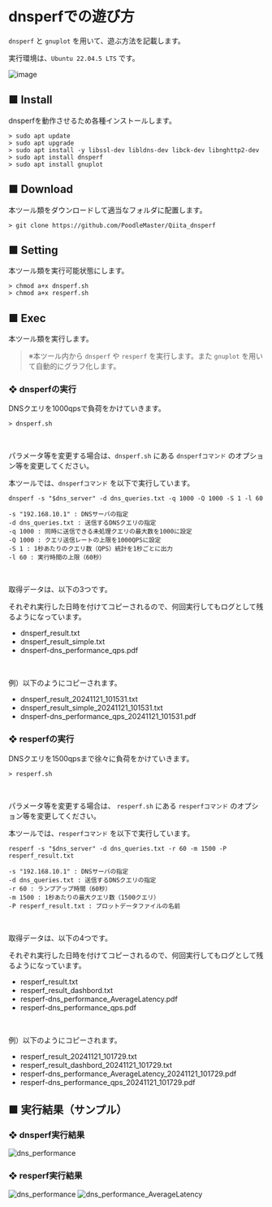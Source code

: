 # dnsperfでの遊び方
`dnsperf` と `gnuplot` を用いて、遊ぶ方法を記載します。

実行環境は、`Ubuntu 22.04.5 LTS` です。

![image](https://github.com/user-attachments/assets/ce0a5bfd-1c45-4398-8346-60d2776b08d5)

## ■ Install
dnsperfを動作させるため各種インストールします。
```sh:Ubuntu
> sudo apt update
> sudo apt upgrade
> sudo apt install -y libssl-dev libldns-dev libck-dev libnghttp2-dev
> sudo apt install dnsperf
> sudo apt install gnuplot
```

## ■ Download
本ツール類をダウンロードして適当なフォルダに配置します。
```sh:Ubuntu
> git clone https://github.com/PoodleMaster/Qiita_dnsperf
```

## ■ Setting
本ツール類を実行可能状態にします。
```sh:Ubuntu
> chmod a+x dnsperf.sh
> chmod a+x resperf.sh
```

## ■ Exec
本ツール類を実行します。<BR>

> ※本ツール内から `dnsperf` や `resperf` を実行します。また `gnuplot` を用いて自動的にグラフ化します。

### ❖ dnsperfの実行
DNSクエリを1000qpsで負荷をかけていきます。
```sh:Ubuntu
> dnsperf.sh
```
<BR>

パラメータ等を変更する場合は、`dnsperf.sh` にある `dnsperfコマンド` のオプション等を変更してください。

本ツールでは、`dnsperfコマンド` を以下で実行しています。
```sh:dnsperf
dnsperf -s "$dns_server" -d dns_queries.txt -q 1000 -Q 1000 -S 1 -l 60
```

```txt:
-s "192.168.10.1" : DNSサーバの指定
-d dns_queries.txt : 送信するDNSクエリの指定
-q 1000 : 同時に送信できる未処理クエリの最大数を1000に設定
-Q 1000 : クエリ送信レートの上限を1000QPSに設定
-S 1 : 1秒あたりのクエリ数（QPS）統計を1秒ごとに出力
-l 60 : 実行時間の上限（60秒）
```
<BR>

取得データは、以下の3つです。

それぞれ実行した日時を付けてコピーされるので、何回実行してもログとして残るようになっています。
* dnsperf_result.txt
* dnsperf_result_simple.txt
* dnsperf-dns_performance_qps.pdf
<BR>

例）以下のようにコピーされます。
* dnsperf_result_20241121_101531.txt
* dnsperf_result_simple_20241121_101531.txt
* dnsperf-dns_performance_qps_20241121_101531.pdf
  
### ❖ resperfの実行
DNSクエリを1500qpsまで徐々に負荷をかけていきます。
```sh:Ubuntu
> resperf.sh
```
<BR>

パラメータ等を変更する場合は、 `resperf.sh` にある `resperfコマンド` のオプション等を変更してください。

本ツールでは、`resperfコマンド` を以下で実行しています。
```sh:resperf
resperf -s "$dns_server" -d dns_queries.txt -r 60 -m 1500 -P resperf_result.txt
```

```txt:
-s "192.168.10.1" : DNSサーバの指定
-d dns_queries.txt : 送信するDNSクエリの指定
-r 60 : ランプアップ時間（60秒）
-m 1500 : 1秒あたりの最大クエリ数（1500クエリ）
-P resperf_result.txt : プロットデータファイルの名前
```
<BR>

取得データは、以下の4つです。

それぞれ実行した日時を付けてコピーされるので、何回実行してもログとして残るようになっています。
* resperf_result.txt
* resperf_result_dashbord.txt
* resperf-dns_performance_AverageLatency.pdf
* resperf-dns_performance_qps.pdf
<BR>

例）以下のようにコピーされます。
* resperf_result_20241121_101729.txt
* resperf_result_dashbord_20241121_101729.txt
* resperf-dns_performance_AverageLatency_20241121_101729.pdf
* resperf-dns_performance_qps_20241121_101729.pdf

## ■ 実行結果（サンプル）

### ❖ dnsperf実行結果
![dns_performance](https://github.com/user-attachments/assets/f436a7af-e586-4c12-ac87-cb7d86901290)

### ❖ resperf実行結果
![dns_performance](https://github.com/user-attachments/assets/00796ac2-c3a6-44fc-9a15-b0071b9d82f1)
![dns_performance_AverageLatency](https://github.com/user-attachments/assets/a2b83c6e-d3ed-4b2c-b72c-49b25f2a1f68)
